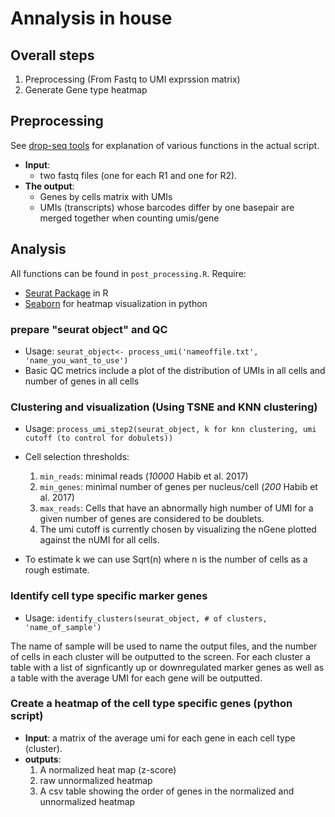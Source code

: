 # Annalysis in house 

## Overall steps

1. Preprocessing (From Fastq to UMI exprssion matrix)
2. Generate Gene type heatmap

## Preprocessing 
See [drop-seq tools](http://mccarrolllab.com/dropseq/) for explanation of various functions in the actual script. 

* **Input**: 
  * two fastq files (one for each R1 and one for R2).
* **The output**: 
  *  Genes by cells matrix with UMIs 
  *  UMIs (transcripts) whose barcodes differ by one basepair are merged together when counting umis/gene 


##  Analysis
All functions can be found in `post_processing.R`. Require: 
  * [Seurat Package](http://satijalab.org/seurat/) in R 
  * [Seaborn](https://seaborn.pydata.org/) for heatmap visualization in python
  
### prepare "seurat object" and QC
* Usage: `seurat_object<- process_umi('nameoffile.txt', 'name_you_want_to_use')`
* Basic QC metrics include a plot of the distribution of UMIs in all cells and number of genes in all cells

### Clustering and visualization (Using TSNE and KNN clustering) 
* Usage: `process_umi_step2(seurat_object, k for knn clustering, umi cutoff (to control for dobulets))`
  
* Cell selection thresholds: 
  1. `min_reads`: minimal reads (*10000* Habib et al. 2017) 
  2. `min_genes`: minimal number of genes per nucleus/cell (*200* Habib et al. 2017) 
  3. `max_reads`: Cells that have an abnormally high number of UMI for a given number of genes are considered to be doublets.
  4. The umi cutoff is currently chosen by visualizing the nGene plotted against the nUMI for all cells.

* To estimate k we can use Sqrt(n) where n is the number of cells as a rough estimate. 

### Identify cell type specific marker genes 

* Usage: `identify_clusters(seurat_object, # of clusters, 'name_of_sample')`

The name of sample will be used to name the output files, and the number of cells in each cluster will be outputted to the screen.
For each cluster a table with a list of signficantly up or downregulated marker genes as well as a table with the average UMI for each gene will be outputted. 


### Create a heatmap of the cell type specific genes  (python script)
* **Input**: a matrix of the average umi for each gene in each cell type (cluster).
*  **outputs**:
   1. A normalized heat map (z-score)
   2. raw unnormalized heatmap
   3. A csv table showing the order of genes in the normalized and unnormalized heatmap 











